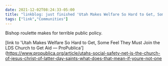 ```yaml
---
date: 2021-12-02T08:24:33-05:00
title: "linkblog: just finished 'Utah Makes Welfare So Hard to Get, Some Feel They Must Join the LDS Church to Get Aid — ProPublica'"
tags: ["link","Communities"]
---
```

Bishop roulette makes for terrible public policy.
 
[link to 'Utah Makes Welfare So Hard to Get, Some Feel They Must Join the LDS Church to Get Aid — ProPublica'](https://www.propublica.org/article/utahs-social-safety-net-is-the-church-of-jesus-christ-of-latter-day-saints-what-does-that-mean-if-youre-not-one
